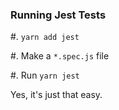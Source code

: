 ### Running Jest Tests

  #. `yarn add jest`

  #. Make a `*.spec.js` file

  #. Run `yarn jest`

Yes, it's just that easy.
